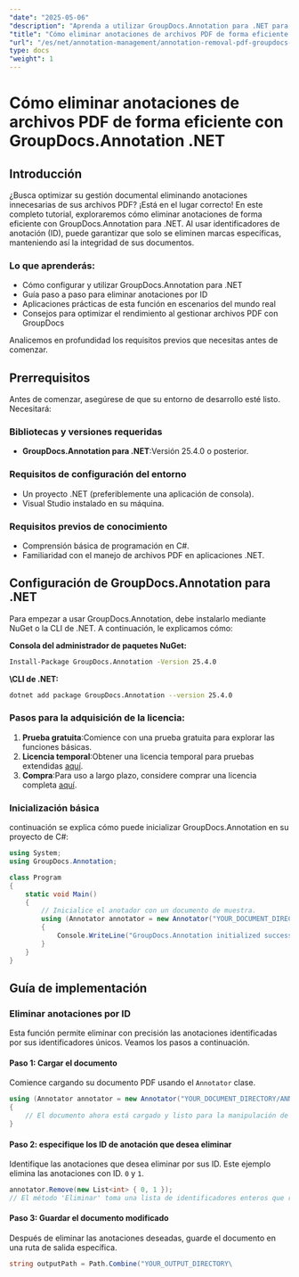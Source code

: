 ```yaml
---
"date": "2025-05-06"
"description": "Aprenda a utilizar GroupDocs.Annotation para .NET para eliminar anotaciones por ID y optimizar su proceso de gestión de documentos con esta guía completa."
"title": "Cómo eliminar anotaciones de archivos PDF de forma eficiente con GroupDocs.Annotation .NET"
"url": "/es/net/annotation-management/annotation-removal-pdf-groupdocs-dotnet-guide/"
type: docs
"weight": 1
---
```


# Cómo eliminar anotaciones de archivos PDF de forma eficiente con GroupDocs.Annotation .NET

## Introducción

¿Busca optimizar su gestión documental eliminando anotaciones innecesarias de sus archivos PDF? ¡Está en el lugar correcto! En este completo tutorial, exploraremos cómo eliminar anotaciones de forma eficiente con GroupDocs.Annotation para .NET. Al usar identificadores de anotación (ID), puede garantizar que solo se eliminen marcas específicas, manteniendo así la integridad de sus documentos.

### Lo que aprenderás:
- Cómo configurar y utilizar GroupDocs.Annotation para .NET
- Guía paso a paso para eliminar anotaciones por ID
- Aplicaciones prácticas de esta función en escenarios del mundo real
- Consejos para optimizar el rendimiento al gestionar archivos PDF con GroupDocs

Analicemos en profundidad los requisitos previos que necesitas antes de comenzar.

## Prerrequisitos

Antes de comenzar, asegúrese de que su entorno de desarrollo esté listo. Necesitará:

### Bibliotecas y versiones requeridas
- **GroupDocs.Annotation para .NET**:Versión 25.4.0 o posterior.

### Requisitos de configuración del entorno
- Un proyecto .NET (preferiblemente una aplicación de consola).
- Visual Studio instalado en su máquina.

### Requisitos previos de conocimiento
- Comprensión básica de programación en C#.
- Familiaridad con el manejo de archivos PDF en aplicaciones .NET.

## Configuración de GroupDocs.Annotation para .NET

Para empezar a usar GroupDocs.Annotation, debe instalarlo mediante NuGet o la CLI de .NET. A continuación, le explicamos cómo:

**Consola del administrador de paquetes NuGet:**
```bash
Install-Package GroupDocs.Annotation -Version 25.4.0
```

**\CLI de .NET:**
```bash
dotnet add package GroupDocs.Annotation --version 25.4.0
```

### Pasos para la adquisición de la licencia:
1. **Prueba gratuita**:Comience con una prueba gratuita para explorar las funciones básicas.
2. **Licencia temporal**:Obtener una licencia temporal para pruebas extendidas [aquí](https://purchase.groupdocs.com/temporary-license/).
3. **Compra**:Para uso a largo plazo, considere comprar una licencia completa [aquí](https://purchase.groupdocs.com/buy).

### Inicialización básica
continuación se explica cómo puede inicializar GroupDocs.Annotation en su proyecto de C#:

```csharp
using System;
using GroupDocs.Annotation;

class Program
{
    static void Main()
    {
        // Inicialice el anotador con un documento de muestra.
        using (Annotator annotator = new Annotator("YOUR_DOCUMENT_DIRECTORY/ANNOTATED.pdf"))
        {
            Console.WriteLine("GroupDocs.Annotation initialized successfully.");
        }
    }
}
```

## Guía de implementación

### Eliminar anotaciones por ID

Esta función permite eliminar con precisión las anotaciones identificadas por sus identificadores únicos. Veamos los pasos a continuación.

#### Paso 1: Cargar el documento
Comience cargando su documento PDF usando el `Annotator` clase.

```csharp
using (Annotator annotator = new Annotator("YOUR_DOCUMENT_DIRECTORY/ANNOTATED.pdf"))
{
    // El documento ahora está cargado y listo para la manipulación de anotaciones.
}
```

#### Paso 2: especifique los ID de anotación que desea eliminar
Identifique las anotaciones que desea eliminar por sus ID. Este ejemplo elimina las anotaciones con ID. `0` y `1`.

```csharp
annotator.Remove(new List<int> { 0, 1 });
// El método 'Eliminar' toma una lista de identificadores enteros que representan las anotaciones.
```

#### Paso 3: Guardar el documento modificado
Después de eliminar las anotaciones deseadas, guarde el documento en una ruta de salida específica.

```csharp
string outputPath = Path.Combine("YOUR_OUTPUT_DIRECTORY\